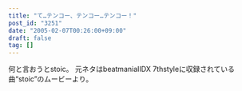 ```yaml
---
title: "て…テンコー、テンコー…テンコー！"
post_id: "3251"
date: "2005-02-07T00:26:00+09:00"
draft: false
tag: []
---
```



何と言おうとstoic。 元ネタはbeatmaniaIIDX 7thstyleに収録されている曲“stoic”のムービーより。
